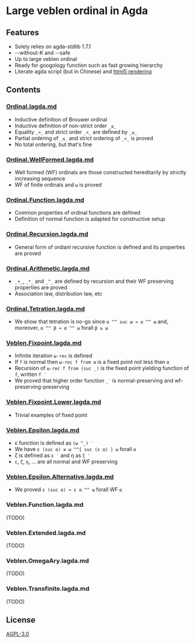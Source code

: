 # Large veblen ordinal in Agda

## Features

- Solely relies on agda-stdlib 1.7.1
- --without-K and --safe
- Up to large veblen ordinal
- Ready for googology function such as fast growing hierarchy
- Literate agda script (but in Chinese) and [html5 rendering](https://choukh.github.io/agda-lvo/Everything.html)

## Contents

### [Ordinal.lagda.md](https://github.com/choukh/agda-lvo/blob/main/src/Ordinal.lagda.md)

- Inductive definition of Brouwer ordinal
- Inductive definition of non-strict order `_≤_`
- Equality `_≈_` and strict order `_<_` are defined by `_≤_`
- Partial ordering of `_≤_` and strict ordering of `_<_` is proved
- No total ordering, but that's fine

### [Ordinal.WellFormed.lagda.md](https://github.com/choukh/agda-lvo/blob/main/src/Ordinal/WellFormed.lagda.md)

- Well formed (WF) ordinals are those constructed hereditarily by strictly increasing sequence
- WF of finite ordinals and `ω` is proved

### [Ordinal.Function.lagda.md](https://github.com/choukh/agda-lvo/blob/main/src/Ordinal/Function.lagda.md)

- Common properties of ordinal functions are defined
- Definition of normal function is adapted for constructive setup

### [Ordinal.Recursion.lagda.md](https://github.com/choukh/agda-lvo/blob/main/src/Ordinal/Recursion.lagda.md)

- General form of ordianl recursive function is defined and its properties are proved

### [Ordinal.Arithmetic.lagda.md](https://github.com/choukh/agda-lvo/blob/main/src/Ordinal/Arithmetic.lagda.md)

- `_+_`, `_*_` and `_^_` are defined by recursion and their WF preserving properties are proved
- Association law, distribution law, etc

### [Ordinal.Tetration.lagda.md](https://github.com/choukh/agda-lvo/blob/main/src/Ordinal/Tetration.lagda.md)

- We show that tetration is no-go since `α ^^ suc ω ≈ α ^^ ω` and, moreover, `α ^^ β ≈ α ^^ ω` forall `β ≥ ω`

### [Veblen.Fixpoint.lagda.md](https://github.com/choukh/agda-lvo/blob/main/src/Veblen/Fixpoint.lagda.md)

- Infinite iteration `ω-rec` is defined
- If `f` is normal then `ω-rec f from α` is a fixed point not less than `α`
- Recursion of `ω-rec f from (suc _)` is the fixed point yielding function of `f`, written `f ′`
- We proved that higher order function `_′` is normal-preserving and wf-preserving-preserving

### [Veblen.Fixpoint.Lower.lagda.md](https://github.com/choukh/agda-lvo/blob/main/src/Veblen/Fixpoint/Lower.lagda.md)

- Trivial examples of fixed point

### [Veblen.Epsilon.lagda.md](https://github.com/choukh/agda-lvo/blob/main/src/Veblen/Epsilon.lagda.md)

- ε function is defined as `(ω ^_) ′`
- We have `ε (suc α) ≡ ω ^^[ suc (ε α) ] ω` forall `α`
- ζ is defined as `ε ′` and η as `ζ ′`
- `ε`, `ζ`, `η`, ... are all normal and WF preserving

### [Veblen.Epsilon.Alternative.lagda.md](https://github.com/choukh/agda-lvo/blob/main/src/Veblen/Epsilon/Alternative.lagda.md)

- We proved `ε (suc α) ≈ ε α ^^ ω` forall WF `α`

### Veblen.Function.lagda.md

(TODO)

### Veblen.Extended.lagda.md

(TODO)

### Veblen.OmegaAry.lagda.md

(TODO)

### Veblen.Transfinite.lagda.md

(TODO)

## License

[AGPL-3.0](https://github.com/choukh/agda-lvo/blob/main/LICENSE)
